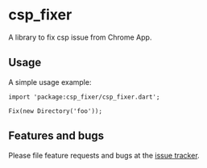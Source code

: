 # csp_fixer

A library to fix csp issue from Chrome App.

## Usage

A simple usage example:

    import 'package:csp_fixer/csp_fixer.dart';

    Fix(new Directory('foo'));

## Features and bugs

Please file feature requests and bugs at the [issue tracker][tracker].

[tracker]: https://github.com/sunglim/csp_fixer/issues

